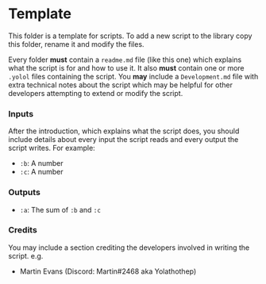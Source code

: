 # Template

This folder is a template for scripts. To add a new script to the library copy this folder, rename it and modify the files.

Every folder **must** contain a `readme.md` file (like this one) which explains what the script is for and how to use it. It also **must** contain one or more `.yolol` files containing the script. You **may** include a `Development.md` file with extra technical notes about the script which may be helpful for other developers attempting to extend or modify the script.

### Inputs

After the introduction, which explains what the script does, you should include details about every input the script reads and every output the script writes. For example:

 - `:b`: A number
 - `:c`: A number

### Outputs

 - `:a`: The sum of `:b` and `:c`

### Credits

You may include a section crediting the developers involved in writing the script. e.g.

 - Martin Evans (Discord: Martin#2468 aka Yolathothep)
